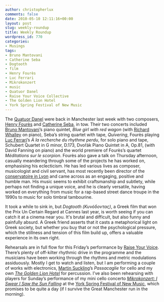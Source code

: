 ```yaml
---
author: christopherlux
comments: false
date: 2010-05-10 12:11:16+00:00
layout: post
slug: weekly-roundup
title: Weekly Roundup
wordpress_id: 770
categories:
- Musings
tags:
- Bruno Mantovani
- Catherine Seba
- Dogtooth
- film
- Henry Fourès
- Luc Ferrari
- Mikrokonzert
- music
- Quatuor Danel
- Raise Your Voice Collective
- The Golden Lion Hotel
- York Spring Festival of New Music
---
```


The [Quatuor Danel](http://www.quatuordanel.eu/) were back in Manchester last week with two composers, [Henry Fourès](http://brahms.ircam.fr/composers/composer/1334/) and [Catherine Seba](http://www.myspace.com/cathaclysme), in tow. Their two concerts included [Bruno Mantovani](http://www.brunomantovani.com/)’s piano quintet, _Blue girl with red wagon_ (with [Richard Whalley](http://www.richardwhalley.com/) on piano), Seba’s string quartet with tape, _Quivering_, Fourès playing [Luc Ferrari](http://www.lucferrari.org/)’s _À la recherche du rhythme perdu_, for solo piano and tape, Schubert Quartet in G minor, D.173, Dvořák Piano Quintet in A, Op.81, (with David Fanning on piano) and the world premiere of Fourès’s quartet _Méditations sur le scorpion_. Fourès also gave a talk on Thursday afternoon, casually meandering through some of the projects he has worked on, emphasising his eclecticism. He has led various lives as composer, musicologist and civil servant, has most recently been director of the [conservatoire in Lyon](http://www.cnsmd-lyon.fr/) and came across as an engaging, positive and humble man. His music seems to exhibit craftsmanship and subtlety, while perhaps not finding a unique voice, and he is clearly versatile, having worked on everything from music for a rap-based street dance troupe in the 1990s to music for solo timbral tambourine.

It took a while to sink in, but _Dogtooth (Κυνόδοντας)_, a Greek film that won the Prix Un Certain Regard at Cannes last year, is worth seeing if you can catch it at a cinema near you. It's brutal and difficult, but also funny and painfully absurd. A Greek friend asserts that it casts a metaphorical light on Greek society, but whether you buy that or not the psychological pressure, which the stillness and tension of this film build up, offers a valuable experience in its own right.

Rehearsals are in full flow for this Friday’s performance by [Raise Your Voice](http://www.raise-your-voice.org/). There’s plenty of off-kilter rhythmic drive in the programme and the musicians have been working through the rhythms and metric modulations assiduously. Mostly I get to watch and listen, but I am performing a couple of works with electronics, [Martin Suckling](http://www.martinsuckling.com/)’s _Passacaglie_ for cello and my own _[The Golden Lion Hotel](http://www.chrisswithinbank.net/2010/04/the-golden-lion-hotel/)_ for percussion. I’ve also been rehearsing with players for Sunday’s performance of my mini cello concerto [_Mikrokonzert: I Swear I Saw the Sun Falling_](http://www.chrisswithinbank.net/2009/06/mikrokonzert-2/) at the [York Spring Festival of New Music](http://www.yorkspringfestival.co.uk/), which promises to be quite a day (if I survive the Great Manchester run in the morning).
